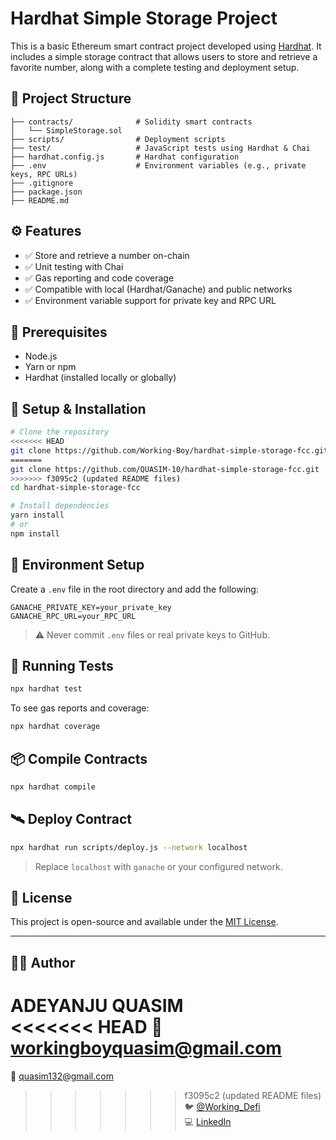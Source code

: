 # Hardhat Simple Storage Project

This is a basic Ethereum smart contract project developed using [Hardhat](https://hardhat.org/). It includes a simple storage contract that allows users to store and retrieve a favorite number, along with a complete testing and deployment setup.

## 📁 Project Structure

```
├── contracts/              # Solidity smart contracts
│   └── SimpleStorage.sol
├── scripts/                # Deployment scripts
├── test/                   # JavaScript tests using Hardhat & Chai
├── hardhat.config.js       # Hardhat configuration
├── .env                    # Environment variables (e.g., private keys, RPC URLs)
├── .gitignore
├── package.json
├── README.md
```

## ⚙️ Features

- ✅ Store and retrieve a number on-chain
- ✅ Unit testing with Chai
- ✅ Gas reporting and code coverage
- ✅ Compatible with local (Hardhat/Ganache) and public networks
- ✅ Environment variable support for private key and RPC URL

## 🔧 Prerequisites

- Node.js
- Yarn or npm
- Hardhat (installed locally or globally)

## 🚀 Setup & Installation

```bash
# Clone the repository
<<<<<<< HEAD
git clone https://github.com/Working-Boy/hardhat-simple-storage-fcc.git
=======
git clone https://github.com/QUASIM-10/hardhat-simple-storage-fcc.git
>>>>>>> f3095c2 (updated README files)
cd hardhat-simple-storage-fcc

# Install dependencies
yarn install
# or
npm install
```

## 🔐 Environment Setup

Create a `.env` file in the root directory and add the following:

```env
GANACHE_PRIVATE_KEY=your_private_key
GANACHE_RPC_URL=your_RPC_URL
```

> ⚠️ Never commit `.env` files or real private keys to GitHub.

## 🧪 Running Tests

```bash
npx hardhat test
```

To see gas reports and coverage:

```bash
npx hardhat coverage
```

## 📦 Compile Contracts

```bash
npx hardhat compile
```

## 🛰️ Deploy Contract

```bash
npx hardhat run scripts/deploy.js --network localhost
```

> Replace `localhost` with `ganache` or your configured network.

## 📄 License

This project is open-source and available under the [MIT License](LICENSE).

---

## 👨‍💻 Author

**ADEYANJU QUASIM**  
<<<<<<< HEAD
📧 workingboyquasim@gmail.com  
=======
📧 quasim132@gmail.com  
>>>>>>> f3095c2 (updated README files)
🐦 [@Working_Defi](https://twitter.com/Working_Defi)  
💻 [LinkedIn](https://linkedin.com/in/your-link)
